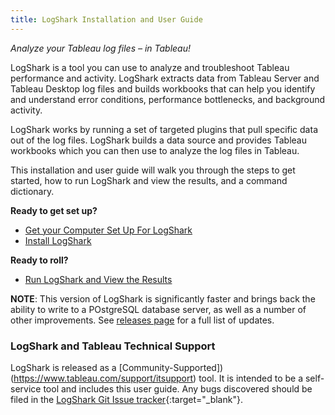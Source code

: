 ```yaml
---
title: LogShark Installation and User Guide
---
```

*Analyze your Tableau log files – in Tableau!*

LogShark is a tool you can use to analyze and troubleshoot Tableau performance and activity. LogShark extracts data from Tableau Server and Tableau Desktop log files and builds workbooks that can help you identify and understand error conditions, performance bottlenecks, and background activity.

LogShark works by running a set of targeted plugins that pull specific data out of the log files. LogShark builds a data source and provides Tableau workbooks which you can then use to analyze the log files in Tableau.

This installation and user guide will walk you through the steps to get started, how to run LogShark and view the results, and a command dictionary.

<!--
[Second page]({{ site.baseurl }}/second-page).
-->

<!--
In this section:

* TOC
{:toc}

-->

**Ready to get set up?**

- [Get your Computer Set Up For LogShark](docs/logshark_prefunc)
- [Install LogShark](docs/logshark_install)

**Ready to roll?**

- [Run LogShark and View the Results](docs/logshark_run)


**NOTE**: This version of LogShark is significantly faster and brings back the ability to write to a POstgreSQL database server, as well as a number of other improvements. See [releases page](https://github.com/tableau/Logshark/releases/latest) for a full list of updates.

### LogShark and Tableau Technical Support
 
LogShark is released as a [Community-Supported])(https://www.tableau.com/support/itsupport) tool. It is intended to be a self-service tool and includes this user guide. Any bugs discovered should be filed in the [LogShark Git Issue tracker](https://github.com/tableau/Logshark/issues){:target="_blank"}.